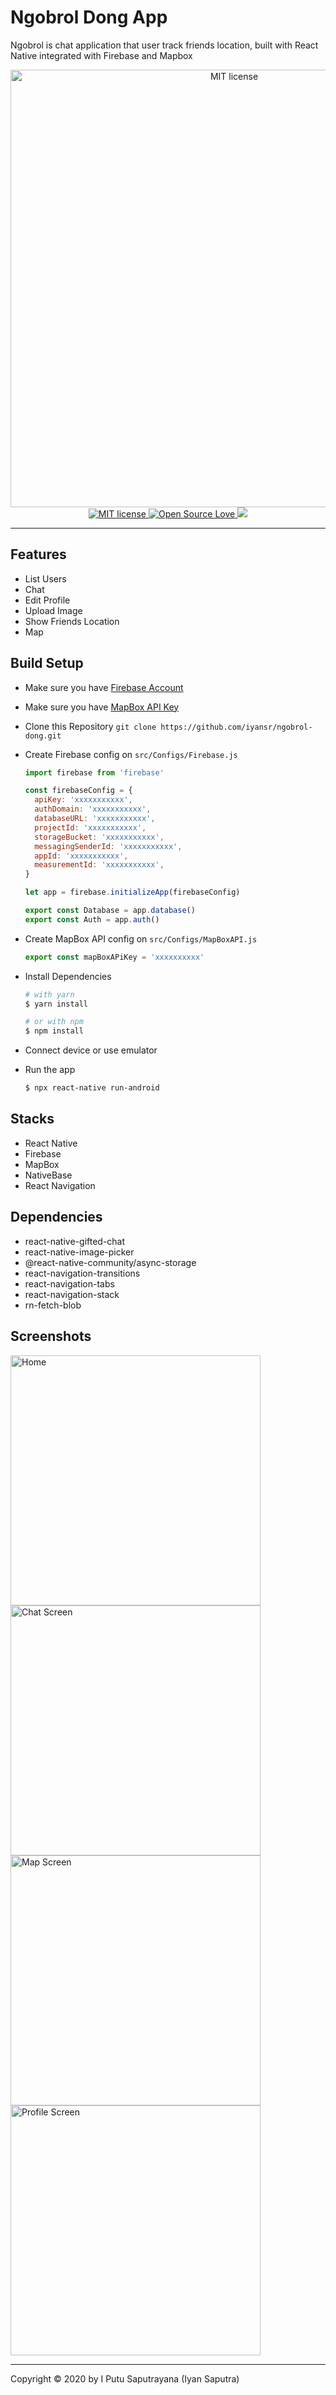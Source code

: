 # Ngobrol Dong App

Ngobrol is chat application that user track friends location, built with React Native integrated with Firebase and Mapbox

<div align='center'>
    <img title="MIT license" src="https://res.cloudinary.com/iyansrcloud/image/upload/v1578126208/screenshot/banner_fwvuaf.png" width='700'>
</div>

<div align='center'>
  <a href="https://opensource.org/licenses/MIT">
    <img title="MIT license" src="http://img.shields.io/badge/license-MIT-brightgreen.svg">
  </a>
  <a href="#">
    <img title="Open Source Love" src="https://badges.frapsoft.com/os/v1/open-source.svg?v=102">
  </a>
   <a href="https://github.com/prettier/prettier"><img src="https://img.shields.io/badge/styled_with-prettier-ff69b4.svg"></a>
</div>

---

## Features

- List Users
- Chat
- Edit Profile
- Upload Image
- Show Friends Location
- Map

## Build Setup

- Make sure you have [Firebase Account](https://firebase.google.com/)
- Make sure you have [MapBox API Key](https://www.mapbox.com/)
- Clone this Repository `git clone https://github.com/iyansr/ngobrol-dong.git`
- Create Firebase config on `src/Configs/Firebase.js`

  ```javascript
  import firebase from 'firebase'

  const firebaseConfig = {
    apiKey: 'xxxxxxxxxxx',
    authDomain: 'xxxxxxxxxxx',
    databaseURL: 'xxxxxxxxxxx',
    projectId: 'xxxxxxxxxxx',
    storageBucket: 'xxxxxxxxxxx',
    messagingSenderId: 'xxxxxxxxxxx',
    appId: 'xxxxxxxxxxx',
    measurementId: 'xxxxxxxxxxx',
  }

  let app = firebase.initializeApp(firebaseConfig)

  export const Database = app.database()
  export const Auth = app.auth()
  ```

- Create MapBox API config on `src/Configs/MapBoxAPI.js`

  ```javascript
  export const mapBoxAPiKey = 'xxxxxxxxxx'

  ```

- Install Dependencies 

  ```bash
  # with yarn
  $ yarn install

  # or with npm
  $ npm install
  ```

- Connect device or use emulator

- Run the app 

  ```bash
  $ npx react-native run-android
  ```

## Stacks

- React Native
- Firebase
- MapBox
- NativeBase
- React Navigation

## Dependencies

- react-native-gifted-chat
- react-native-image-picker
- @react-native-community/async-storage
- react-navigation-transitions
- react-navigation-tabs
- react-navigation-stack
- rn-fetch-blob

## Screenshots

<img title="Home" src="https://res.cloudinary.com/iyansrcloud/image/upload/v1578125626/screenshot/ChatList_qf0yog.png" width='400'>

<img title="Chat Screen" src="https://res.cloudinary.com/iyansrcloud/image/upload/v1578125627/screenshot/chatscreen_thlytj.png" width='400'>

<img title="Map Screen" src="https://res.cloudinary.com/iyansrcloud/image/upload/v1578125627/screenshot/map_s3ktnf.png" width='400'>

<img title="Profile Screen" src="https://res.cloudinary.com/iyansrcloud/image/upload/v1578125627/screenshot/profile_y1lfzs.png" width='400'>

---

Copyright © 2020 by I Putu Saputrayana (Iyan Saputra)
